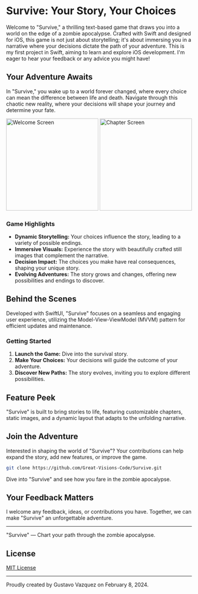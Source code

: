 # Survive: Your Story, Your Choices

Welcome to "Survive," a thrilling text-based game that draws you into a world on the edge of a zombie apocalypse. Crafted with Swift and designed for iOS, this game is not just about storytelling; it's about immersing you in a narrative where your decisions dictate the path of your adventure. This is my first project in Swift, aiming to learn and explore iOS development. I'm eager to hear your feedback or any advice you might have!

## Your Adventure Awaits

In "Survive," you wake up to a world forever changed, where every choice can mean the difference between life and death. Navigate through this chaotic new reality, where your decisions will shape your journey and determine your fate.

<img src="Pictures/WelcomeView.gif" width="250" alt="Welcome Screen">  <img src="Pictures/ChapterView.gif" width="250" alt="Chapter Screen">


### Game Highlights

- **Dynamic Storytelling:** Your choices influence the story, leading to a variety of possible endings.
- **Immersive Visuals:** Experience the story with beautifully crafted still images that complement the narrative.
- **Decision Impact:** The choices you make have real consequences, shaping your unique story.
- **Evolving Adventures:** The story grows and changes, offering new possibilities and endings to discover.

## Behind the Scenes

Developed with SwiftUI, "Survive" focuses on a seamless and engaging user experience, utilizing the Model-View-ViewModel (MVVM) pattern for efficient updates and maintenance.

### Getting Started

1. **Launch the Game:** Dive into the survival story.
2. **Make Your Choices:** Your decisions will guide the outcome of your adventure.
3. **Discover New Paths:** The story evolves, inviting you to explore different possibilities.

## Feature Peek

"Survive" is built to bring stories to life, featuring customizable chapters, static images, and a dynamic layout that adapts to the unfolding narrative.

## Join the Adventure

Interested in shaping the world of "Survive"? Your contributions can help expand the story, add new features, or improve the game.

```sh
git clone https://github.com/Great-Visions-Code/Survive.git
```

Dive into "Survive" and see how you fare in the zombie apocalypse.

## Your Feedback Matters

I welcome any feedback, ideas, or contributions you have. Together, we can make "Survive" an unforgettable adventure.

---

"Survive" — Chart your path through the zombie apocalypse.

## License

[MIT License](LICENSE)

---

Proudly created by Gustavo Vazquez on February 8, 2024.

